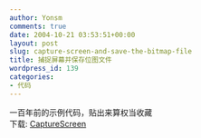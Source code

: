 ```yaml
---
author: Yonsm
comments: true
date: 2004-10-21 03:53:51+00:00
layout: post
slug: capture-screen-and-save-the-bitmap-file
title: 捕捉屏幕并保存位图文件
wordpress_id: 139
categories:
- 代码
---
```


一百年前的示例代码，贴出来算权当收藏  
下载: [CaptureScreen](/asserts/1098273034.rar)
